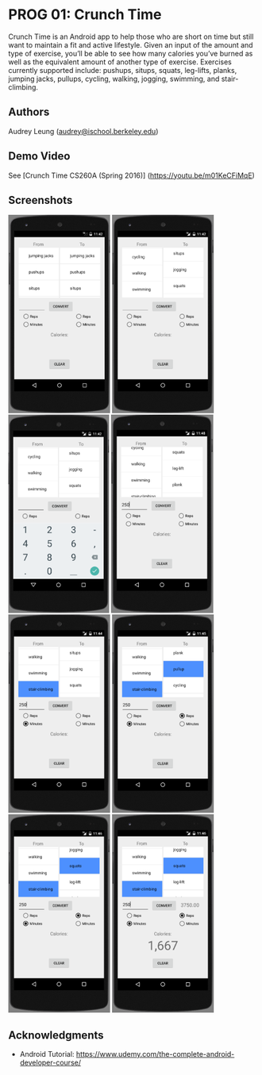 # PROG 01: Crunch Time

Crunch Time is an Android app to help those who are short on time but still want to maintain a fit and active lifestyle. Given an input of the amount and type of exercise, you’ll be able to see how many calories you’ve burned as well as the equivalent amount of another type of exercise. Exercises currently supported include: pushups, situps, squats, leg-lifts, planks, jumping jacks, pullups, cycling, walking, jogging, swimming, and stair-climbing.

## Authors

Audrey Leung ([audrey@ischool.berkeley.edu](mailto:audrey@ischool.berkeley.edu))

## Demo Video

See [Crunch Time CS260A (Spring 2016)] (https://youtu.be/m01KeCFiMqE)

## Screenshots

<img src="screenshots/TC1.png" height="400" alt="Screenshot"/>
<img src="screenshots/TC2.png" height="400" alt="Screenshot"/>
<img src="screenshots/TC3.png" height="400" alt="Screenshot"/>
<img src="screenshots/TC4.png" height="400" alt="Screenshot"/>
<img src="screenshots/TC5.png" height="400" alt="Screenshot"/>
<img src="screenshots/TC6.png" height="400" alt="Screenshot"/>
<img src="screenshots/TC7.png" height="400" alt="Screenshot"/>
<img src="screenshots/TC8.png" height="400" alt="Screenshot"/>

## Acknowledgments

* Android Tutorial: https://www.udemy.com/the-complete-android-developer-course/

